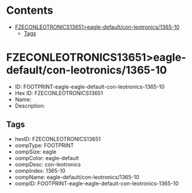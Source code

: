 



Contents
========

* [FZECONLEOTRONICS13651>eagle-default/con-leotronics/1365-10](#fzeconleotronics13651eagle-defaultcon-leotronics1365-10)
	* [Tags](#tags)

# FZECONLEOTRONICS13651>eagle-default/con-leotronics/1365-10

- ID: FOOTPRINT-eagle-eagle-default-con-leotronics-1365-10
- Hex ID: FZECONLEOTRONICS13651
- Name: 
- Description: 

## Tags

- hexID: FZECONLEOTRONICS13651
- oompType: FOOTPRINT
- oompSize: eagle
- oompColor: eagle-default
- oompDesc: con-leotronics
- oompIndex: 1365-10
- oompName: eagle-default/con-leotronics/1365-10
- oompID: FOOTPRINT-eagle-eagle-default-con-leotronics-1365-10
